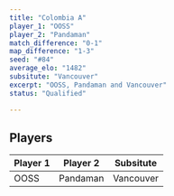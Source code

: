 ```yaml
---
title: "Colombia A"
player_1: "OOSS"
player_2: "Pandaman"
match_difference: "0-1"
map_difference: "1-3"
seed: "#84"
average_elo: "1482"
subsitute: "Vancouver"
excerpt: "OOSS, Pandaman and Vancouver"
status: "Qualified"

---
```

## Players

| Player 1 | Player 2 | Subsitute |
| -- | -- | -- |
| OOSS | Pandaman | Vancouver |
